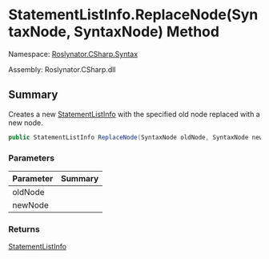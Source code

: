 # StatementListInfo\.ReplaceNode\(SyntaxNode, SyntaxNode\) Method

Namespace: [Roslynator.CSharp.Syntax](../../README.md)

Assembly: Roslynator\.CSharp\.dll

## Summary

Creates a new [StatementListInfo](../README.md) with the specified old node replaced with a new node\.

```csharp
public StatementListInfo ReplaceNode(SyntaxNode oldNode, SyntaxNode newNode)
```

### Parameters

| Parameter | Summary |
| --------- | ------- |
| oldNode | |
| newNode | |

### Returns

[StatementListInfo](../README.md)


